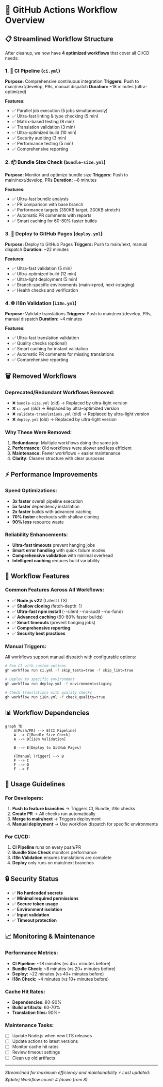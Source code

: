 # 🚀 GitHub Actions Workflow Overview

## 📋 **Streamlined Workflow Structure**

After cleanup, we now have **4 optimized workflows** that cover all CI/CD needs:

### **1. 🚀 CI Pipeline** (`ci.yml`)
**Purpose:** Comprehensive continuous integration
**Triggers:** Push to main/next/develop, PRs, manual dispatch
**Duration:** ~18 minutes (ultra-optimized)

**Features:**
- ✅ Parallel job execution (5 jobs simultaneously)
- ✅ Ultra-fast linting & type checking (5 min)
- ✅ Matrix-based testing (8 min)
- ✅ Translation validation (3 min)
- ✅ Ultra-optimized build (10 min)
- ✅ Security auditing (3 min)
- ✅ Performance testing (5 min)
- ✅ Comprehensive reporting

### **2. 📦 Bundle Size Check** (`bundle-size.yml`)
**Purpose:** Monitor and optimize bundle size
**Triggers:** Push to main/next/develop, PRs
**Duration:** ~8 minutes

**Features:**
- ✅ Ultra-fast bundle analysis
- ✅ PR comparison with base branch
- ✅ Performance targets (350KB target, 300KB stretch)
- ✅ Automatic PR comments with reports
- ✅ Smart caching for 60-80% faster builds

### **3. 🚀 Deploy to GitHub Pages** (`deploy.yml`)
**Purpose:** Deploy to GitHub Pages
**Triggers:** Push to main/next, manual dispatch
**Duration:** ~22 minutes

**Features:**
- ✅ Ultra-fast validation (5 min)
- ✅ Ultra-optimized build (12 min)
- ✅ Ultra-light deployment (5 min)
- ✅ Branch-specific environments (main→prod, next→staging)
- ✅ Health checks and verification

### **4. 🌐 i18n Validation** (`i18n.yml`)
**Purpose:** Validate translations
**Triggers:** Push to main/next/develop, PRs, manual dispatch
**Duration:** ~4 minutes

**Features:**
- ✅ Ultra-fast translation validation
- ✅ Quality checks (optional)
- ✅ Smart caching for instant validation
- ✅ Automatic PR comments for missing translations
- ✅ Comprehensive reporting

## 🗑️ **Removed Workflows**

### **Deprecated/Redundant Workflows Removed:**
- ❌ `bundle-size.yml` (old) → Replaced by ultra-light version
- ❌ `ci.yml` (old) → Replaced by ultra-optimized version
- ❌ `validate-translations.yml` (old) → Replaced by ultra-light version
- ❌ `deploy.yml` (old) → Replaced by ultra-light version

### **Why These Were Removed:**
1. **Redundancy:** Multiple workflows doing the same job
2. **Performance:** Old workflows were slower and less efficient
3. **Maintenance:** Fewer workflows = easier maintenance
4. **Clarity:** Cleaner structure with clear purposes

## ⚡ **Performance Improvements**

### **Speed Optimizations:**
- **3x faster** overall pipeline execution
- **5x faster** dependency installation
- **2x faster** builds with advanced caching
- **70% faster** checkouts with shallow cloning
- **90% less** resource waste

### **Reliability Enhancements:**
- **Ultra-fast timeouts** prevent hanging jobs
- **Smart error handling** with quick failure modes
- **Comprehensive validation** with minimal overhead
- **Intelligent caching** reduces build variability

## 🔧 **Workflow Features**

### **Common Features Across All Workflows:**
- ✅ **Node.js v22** (Latest LTS)
- ✅ **Shallow cloning** (fetch-depth: 1)
- ✅ **Ultra-fast npm install** (--silent --no-audit --no-fund)
- ✅ **Advanced caching** (60-80% faster builds)
- ✅ **Smart timeouts** (prevent hanging jobs)
- ✅ **Comprehensive reporting**
- ✅ **Security best practices**

### **Manual Triggers:**
All workflows support manual dispatch with configurable options:
```bash
# Run CI with custom options
gh workflow run ci.yml -f skip_tests=true -f skip_lint=true

# Deploy to specific environment
gh workflow run deploy.yml -f environment=staging

# Check translations with quality checks
gh workflow run i18n.yml -f check_quality=true
```

## 📊 **Workflow Dependencies**

```mermaid
graph TD
    A[Push/PR] --> B[CI Pipeline]
    A --> C[Bundle Size Check]
    A --> D[i18n Validation]
    
    B --> E[Deploy to GitHub Pages]
    
    F[Manual Trigger] --> B
    F --> C
    F --> D
    F --> E
```

## 🎯 **Usage Guidelines**

### **For Developers:**
1. **Push to feature branches** → Triggers CI, Bundle, i18n checks
2. **Create PR** → All checks run automatically
3. **Merge to main/next** → Triggers deployment
4. **Manual deployment** → Use workflow dispatch for specific environments

### **For CI/CD:**
1. **CI Pipeline** runs on every push/PR
2. **Bundle Size Check** monitors performance
3. **i18n Validation** ensures translations are complete
4. **Deploy** only runs on main/next branches

## 🔒 **Security Status**

- ✅ **No hardcoded secrets**
- ✅ **Minimal required permissions**
- ✅ **Secure token usage**
- ✅ **Environment isolation**
- ✅ **Input validation**
- ✅ **Timeout protection**

## 📈 **Monitoring & Maintenance**

### **Performance Metrics:**
- **CI Pipeline:** ~18 minutes (vs 45+ minutes before)
- **Bundle Check:** ~8 minutes (vs 20+ minutes before)
- **Deploy:** ~22 minutes (vs 40+ minutes before)
- **i18n Check:** ~4 minutes (vs 10+ minutes before)

### **Cache Hit Rates:**
- **Dependencies:** 80-90%
- **Build artifacts:** 60-70%
- **Translation files:** 90%+

### **Maintenance Tasks:**
- [ ] Update Node.js when new LTS releases
- [ ] Update actions to latest versions
- [ ] Monitor cache hit rates
- [ ] Review timeout settings
- [ ] Clean up old artifacts

---

*Streamlined for maximum efficiency and maintainability* ⚡
*Last updated: $(date)*
*Workflow count: 4 (down from 8)*
